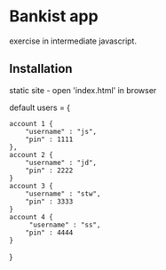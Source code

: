 # Bankist app

exercise in intermediate javascript.

## Installation

static site - open 'index.html' in browser

default users = {

    account 1 {
        "username" : "js",
        "pin" : 1111
    },
    account 2 {
        "username" : "jd",
        "pin" : 2222
    }
    account 3 {
        "username" : "stw",
        "pin" : 3333
    }
    account 4 {
         "username" : "ss",
        "pin" : 4444
    }

}
